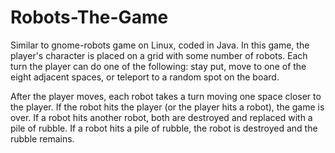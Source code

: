 # Robots-The-Game
Similar to gnome-robots game on Linux, coded in Java.
In this game, the player's character is placed on a grid with some number of robots. Each turn the player can do one of the following: stay put, move to one of the eight adjacent spaces, or teleport to a random spot on the board.

After the player moves, each robot takes a turn moving one space closer to the player. If the robot hits the player (or the player hits a robot), the game is over. If a robot hits another robot, both are destroyed and replaced with a pile of rubble. If a robot hits a pile of rubble, the robot is destroyed and the rubble remains.
